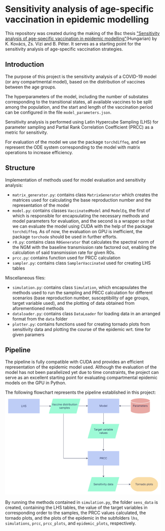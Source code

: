 # Sensitivity analysis of age-specific vaccination in epidemic modelling
This repository was created during the making of the Bsc thesis ["Sensitivity analysis of
age-specific vaccination in epidemic modelling"](https://drive.google.com/file/d/1ICZ_JTFdJ_zOCKJDFukfIcOrxkguWCFT/view?usp=sharing)(Hungarian) by K. Kovács, Zs. Vizi and B. Péter. It serves as a
starting point for the sensitivity analysis of age-specific vaccination strategies.

## Introduction
The purpose of this project is the sensitivity analysis of a COVID-19 model (or any compartmental model), based on
the distribution of vaccines between the age groups.

The hyperparameters of the model, including the number of substates corresponding to the transitional
states, all available vaccines to be split among the population, and the
start and length of the vaccination period can be configured in the file `model_parameters.json`.

Sensitivity analysis is performed using Latin Hypercube Sampling (LHS) for parameter sampling
and Partial Rank Correlation Coefficient (PRCC) as a metric for sensitivity.

For evaluation of the model we use the package `torchdiffeq`, and we represent the ODE system corresponding
to the model with matrix operations to increase efficiency.

## Structure
Implementation of methods used for model evaluation and sensitivity analysis:
- `matrix_generator.py`: contains class `MatrixGenerator` which creates the matrices used for calculating the base
reproduction number and the representation of the model
- `model.py`: contains classes `VaccinatedModel` and `ModelEq`, the first of which is responsible for encapsulating
the necessary methods and model parameters for evaluation, and the second is a wrapper so that we can evaluate 
the model using CUDA with the help of the package `torchdiffeq`. As of now, the evaluation on GPU is inefficient, 
the package `torchode` should be used in further efforts.
- `r0.py`: contains class `R0Generator` that calculates the spectral norm of the NGM with the baseline transmission 
rate factored out, enabling the calculation of said transmission rate for given R0s.
- `prcc.py`: contains function used for PRCC calculation
- `sampler.py`: contains class `SamplerVaccinated` used for creating LHS tables

Miscellaneous files:
- `simulation.py`: contains class `Simulation`, which encapsulates the methods used to run the sampling and PRCC
calculation for different scenarios (base reproduction number, susceptibility of age groups, target variable used), 
and the plotting of data obtained from aforementioned methods
- `dataloader.py`: contains class `DataLoader` for loading data in an arranged format from the `data` folder
- `plotter.py`: contains functions used for creating tornado plots from sensitivity data and plotting the course of the
epidemic wrt. time for given paramers

## Pipeline
The pipeline is fully compatible with CUDA and provides an efficient representation of the epidemic model used.
Although the evaluation of the model has not been parallelized yet due to time constraints, the project can
serve as an excellent starting point for evaluating compartmental epidemic models on the GPU in Python.

The following flowchart represents the pipeline established in this project: ![Flowchart](/images/Flowchart.jpg)

By running the methods contained in `simulation.py`, the folder `sens_data` is created, containing the LHS tables, 
the value of the target variables in corresponding order to the samples, the PRCC values calculated, the tornado 
plots, and the plots of the epidemic in the subfolders `lhs`, `simulations`, `prcc`, 
`prcc_plots`, and `epidemic_plots`, respectively.
